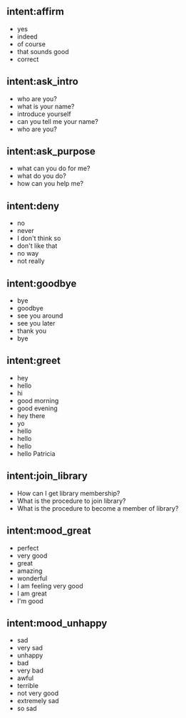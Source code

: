 ## intent:affirm
- yes
- indeed
- of course
- that sounds good
- correct

## intent:ask_intro
- who are you?
- what is your name?
- introduce yourself
- can you tell me your name?
- who are you?

## intent:ask_purpose
- what can you do for me?
- what do you do?
- how can you help me?

## intent:deny
- no
- never
- I don't think so
- don't like that
- no way
- not really

## intent:goodbye
- bye
- goodbye
- see you around
- see you later
- thank you
- bye

## intent:greet
- hey
- hello
- hi
- good morning
- good evening
- hey there
- yo
- hello
- hello
- hello
- hello Patricia

## intent:join_library
- How can I get library membership?
- What is the procedure to join library?
- What is the procedure to become a member of library?

## intent:mood_great
- perfect
- very good
- great
- amazing
- wonderful
- I am feeling very good
- I am great
- I'm good

## intent:mood_unhappy
- sad
- very sad
- unhappy
- bad
- very bad
- awful
- terrible
- not very good
- extremely sad
- so sad
